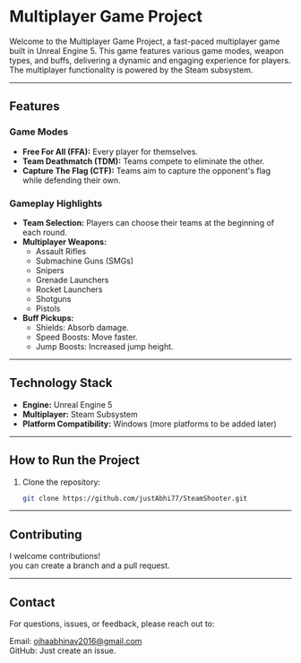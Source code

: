 # Multiplayer Game Project

Welcome to the Multiplayer Game Project, a fast-paced multiplayer game built in Unreal Engine 5. This game features various game modes, weapon types, and buffs, delivering a dynamic and engaging experience for players. The multiplayer functionality is powered by the Steam subsystem.

---

## Features

### **Game Modes**
- **Free For All (FFA):** Every player for themselves.
- **Team Deathmatch (TDM):** Teams compete to eliminate the other.
- **Capture The Flag (CTF):** Teams aim to capture the opponent's flag while defending their own.

### **Gameplay Highlights**
- **Team Selection:** Players can choose their teams at the beginning of each round.
- **Multiplayer Weapons:**
  - Assault Rifles
  - Submachine Guns (SMGs)
  - Snipers
  - Grenade Launchers
  - Rocket Launchers
  - Shotguns
  - Pistols
- **Buff Pickups:**
  - Shields: Absorb damage.
  - Speed Boosts: Move faster.
  - Jump Boosts: Increased jump height.

---

## Technology Stack

- **Engine:** Unreal Engine 5
- **Multiplayer:** Steam Subsystem
- **Platform Compatibility:** Windows (more platforms to be added later)

---

## How to Run the Project

1. Clone the repository:
   ```bash
   git clone https://github.com/justAbhi77/SteamShooter.git

---

## Contributing
I welcome contributions!
<br>
you can create a branch and a pull request.

---

## Contact
For questions, issues, or feedback, please reach out to:

Email: ojhaabhinav2016@gmail.com
<br>
GitHub: Just create an issue.